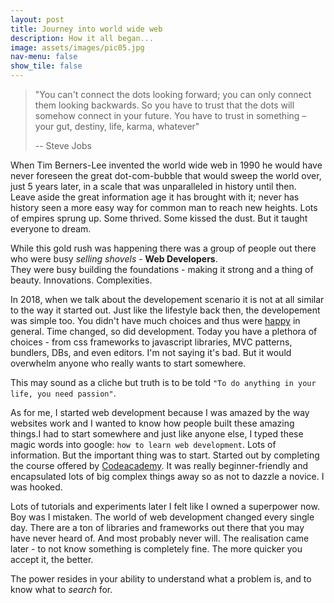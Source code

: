 ```yaml
---
layout: post
title: Journey into world wide web
description: How it all began...
image: assets/images/pic05.jpg
nav-menu: false
show_tile: false
---
```


> "You can't connect the dots looking forward; you can only connect them looking backwards. So you have to trust that the dots will somehow connect in your future. You have to trust in something – your gut, destiny, life, karma, whatever"
>
> -- Steve Jobs  
  
When Tim Berners-Lee invented the world wide web in 1990 he would have never foreseen the great dot-com-bubble that would sweep the world
over, just 5 years later, in a scale that was unparalleled in history until then.  
Leave aside the great information age it has brought with it; never has history seen a more easy way for common man to reach new heights.
Lots of empires sprung up. Some thrived. Some kissed the dust. But it taught everyone to dream.
  
While this gold rush was happening there was a group of people out there who were busy *selling shovels* - **Web Developers**.  
They were busy building the foundations - making it strong and a thing of beauty. Innovations. Complexities.  
  
In 2018, when we talk about the developement scenario it is not at all similar to the way it started out. Just like the lifestyle back then, the developement was simple too.
You didn't have much choices and thus were [happy](https://en.wikipedia.org/wiki/The_Paradox_of_Choice) in general. Time changed, so did development.
Today you have a plethora of choices - from css frameworks to javascript libraries, MVC patterns, bundlers, DBs, and even editors. I'm not saying it's bad. But it would overwhelm anyone who really wants to start somewhere.  
  
This may sound as a cliche but truth is to be told `"To do anything in your life, you need passion"`.  
  
As for me, I started web development because I was amazed by the way websites work and I wanted to know how people built these amazing
things.I had to start somewhere and just like anyone else, I typed these magic words into google: `how to learn web development`. Lots of information. But the important thing was to start.
Started out by completing the course offered by [Codeacademy](https://www.codecademy.com/catalog/subject/web-development).
It was really beginner-friendly and encapsulated lots of big complex things away so as not to dazzle a novice.  I was hooked.  

Lots of tutorials and experiments later I felt like I owned a superpower now. Boy was I mistaken. The world of web development changed every
single day. There are a ton of libraries and frameworks out there that you may have never heard of. And most probably never will.
The realisation came later - to not know something is completely fine. The more quicker you accept it, the better.  
  
The power resides in your ability to understand what a problem is, and to know what to *search* for.


